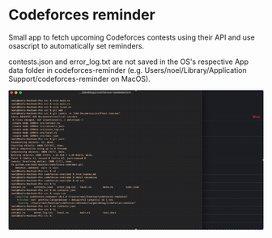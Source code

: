 # Codeforces reminder

Small app to fetch upcoming Codeforces contests using their API and 
use osascript to automatically set reminders. 

contests.json and error_log.txt are not saved in the OS's respective App data folder in codeforces-reminder
(e.g. Users/noel/Library/Application Support/codeforces-reminder on MacOS).

![](resources/ScreenRecording2025-04-25at07.57.10-ezgif.com-video-to-gif-converter.gif)
